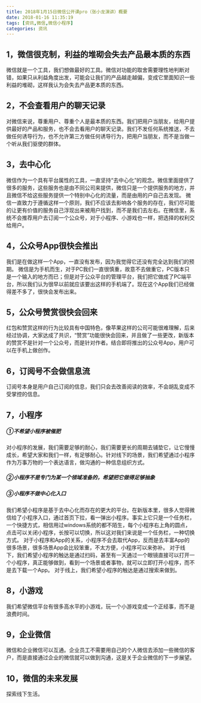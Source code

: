 ```yaml
---
title: 2018年1月15日微信公开课pro（张小龙演讲）概要
date: 2018-01-16 11:35:19
tags: [资讯,微信,微信小程序]
categories: 资讯
---
```

## 1，微信很克制，利益的堆砌会失去产品最本质的东西  
微信就是一个工具，我们想做最好的工具。微信对功能的取舍需要理性地判断对错，如果只从利益角度出发，可能会让我们的产品越走越偏，变成它里面知识一些利益的堆砌，这样我认为会失去产品更本质的东西。  
<!-- more -->
## 2，不会查看用户的聊天记录  
对微信来说，尊重用户、尊重个人是最本质的东西。我们把用户当朋友，给用户提供最好的产品和服务，也不会去看用户的聊天记录。我们不发任何系统推送，不去做任何诱导行为，也不允许第三方做任何诱导行为，把用户当朋友，而不是当做一个听从我们驱使的群体。  
## 3，去中心化  
微信作为一个具有平台属性的工具，一直坚持“去中心化”的观念。微信里面提供了很多的服务，这些服务也是由不同公司来提供，微信只是一个提供服务的地方，并且微信不给这些服务提供一个特别中心化的流量，而是由用的户自己去发现。
微信一直致力于遵循这样一个原则，我们不应该去影响各个服务的存在，我们尽可能的让更有价值的服务自己浮现出来被用户找到，而不是我们去左右。在微信里，系统不会推荐用户去订阅一个公众号，对于小程序、小游戏也一样，把选择的权利交给用户。  
## 4，公众号App很快会推出  
我们是在做这样一个App，一直没有发布，因为我觉得它还没有完全达到我们的预期。
微信是为手机而生，对于PC我们一直很慎重，故意不去做重它，PC版本只是一个输入的地方而已；但是对于公众平台的管理平台，我们把它做成了PC端平台，所以我们认为很早以前就应该要出这样的手机端了。现在这个App我们已经做得差不多了，很快会发布出来。  
## 5，公众号赞赏很快会回来  
红包和赞赏这样的行为比较具有中国特色，像苹果这样的公司可能很难理解，后来经过协调，大家达成了共识，“赞赏”功能很快会回来，并且做了一些更改，新版本的赞赏不是针对一个公众号，而是针对作者。结合即将推出的公众号App，用户可以在手机上做创作。  
## 6，订阅号不会做信息流  
订阅号本身是用户自己订阅的信息，我们只会去改善阅读的效率，不会胡乱变成不受掌控的信息。  
## 7，小程序  
##### ①不希望小程序被催肥  
对小程序的发展，我们需要足够的耐心，我们需要更长的周期去铺垫它，让它慢慢成长，希望大家和我们一样，有足够耐心。针对线下的场景，我们希望通过小程序作为万事万物的一个表达语言，做沟通的一种信息组织方式。  
##### ②小程序不是专门为某一个领域准备的，希望把它做得足够抽象    
##### ③小程序不做中心化入口  
我们希望小程序是基于去中心化而存在的更大的平台。在新版本里，很多人觉得微信给了小程序入口，通过首页下拉，看一弹出小程序。事实上它只是一个任务栏，一个快捷方式，相信用过windows系统的都不陌生，每个小程序右上角的圆点，点击可以关闭小程序，长按可以切换，所以这对我们来说是一个任务栏，一种切换方式。
对于小程序和App的关系，小程序不会去取代App，反而是去丰富App的很多场景，很多场景App会比较笨重，不太方便，小程序可以来弥补。
对于线下，我们希望小程序的触达是通过扫码，甚至有一天通过一个眼镜直接可以打开一个小程序，真正能够做到，看到一个场景或者事物，就可以立即打开小程序，而不是去下载一个App。
对于线上，我们希望小程序的触达是通过搜索来做到。  
## 8，小游戏  
我们希望微信平台有很多高水平的小游戏，玩一个小游戏变成一个正经事，而不是浪费时间。  
## 9，企业微信  
微信和企业微信可以互通。企业员工不需要用自己的个人微信去添加一些微信的客户，而是直接通过企业的微信就可以做到沟通，这是关于企业微信的下一步展望。  
## 10，微信的未来发展  
探索线下生活。

